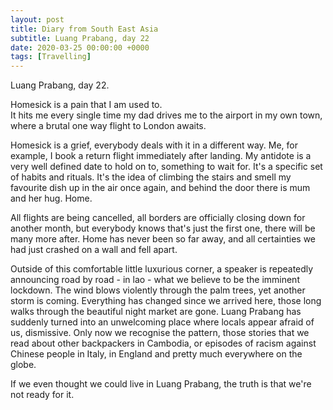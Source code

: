 ```yaml
---
layout: post
title: Diary from South East Asia
subtitle: Luang Prabang, day 22
date: 2020-03-25 00:00:00 +0000
tags: [Travelling]
---
```


Luang Prabang, day 22.

Homesick is a pain that I am used to.  
It hits me every single time my dad drives me to the airport in my own town,
where a brutal one way flight to London awaits.

Homesick is a grief, everybody deals with it in a different way.
Me, for example, I book a return flight immediately after landing.
My antidote is a very well defined date to hold on to, something to wait for.
It's a specific set of habits and rituals.
It's the idea of climbing the stairs and smell my favourite dish up in the air once again, 
and behind the door there is mum and her hug. Home.

All flights are being cancelled, all borders are officially closing down for another month,
but everybody knows that's just the first one, there will be many more after.
Home has never been so far away, and all certainties we had just crashed on a wall and fell apart.

Outside of this comfortable little luxurious corner, a speaker is repeatedly announcing road by road - in lao -
what we believe to be the imminent lockdown.
The wind blows violently through the palm trees, yet another storm is coming.
Everything has changed since we arrived here, those long walks through the beautiful night market are gone.
Luang Prabang has suddenly turned into an unwelcoming place where locals appear afraid of us, dismissive.
Only now we recognise the pattern, those stories that we read about other backpackers in Cambodia,
or episodes of racism against Chinese people in Italy, in England and pretty much everywhere on the globe.

If we even thought we could live in Luang Prabang, the truth is that we're not ready for it.

